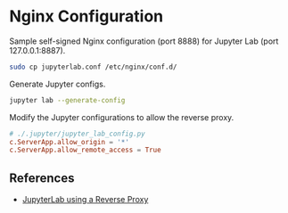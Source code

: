 # Nginx Configuration

Sample self-signed Nginx configuration (port 8888) for Jupyter Lab (port 127.0.0.1:8887).

```sh
sudo cp jupyterlab.conf /etc/nginx/conf.d/
```
Generate Jupyter configs.
```sh
jupyter lab --generate-config
```
Modify the Jupyter configurations to allow the reverse proxy.
```toml
# ./.jupyter/jupyter_lab_config.py
c.ServerApp.allow_origin = '*'
c.ServerApp.allow_remote_access = True
```

## References

- [JupyterLab using a Reverse Proxy](https://jupyterhub.readthedocs.io/en/stable/howto/configuration/config-proxy.html)
